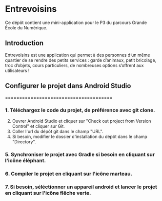 # Entrevoisins

Ce dépôt contient une mini-application pour le P3 du parcours Grande École du Numérique.

## Introduction

Entrevoisins est une application qui  permet à des personnes d’un même quartier de se rendre des petits services : garde d’animaux, petit bricolage, troc d’objets, cours particuliers, de nombreuses options s’offrent aux utilisateurs !




## Configurer le projet dans Android Studio
======================================

### 1. Téléchargez le code du projet, de préférence avec git clone.


 2. Ouvrer Android Studio et cliquer sur "Check out project from Version Control" et cliquer sur Git.
 3. Coller l'url du dépôt git dans le champ "URL".
 4. Si besoin, modifier le dossier d'installation du dépôt dans le champ "Directory".


### 5. Synchroniser le projet avec Gradle si besoin en cliquant sur l'icône éléphant.
### 6. Compiler le projet en cliquant sur l'icône marteau.
### 7. Si besoin, séléctionner un appareil android et lancer le projet en cliquant sur l'icône flêche verte.





